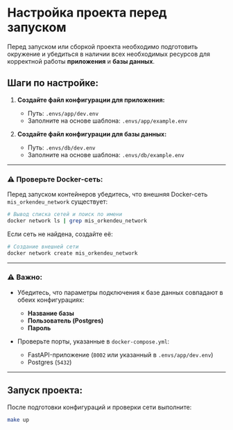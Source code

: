 # Настройка проекта перед запуском

Перед запуском или сборкой проекта необходимо подготовить окружение и убедиться в наличии всех необходимых ресурсов для корректной работы **приложения** и **базы данных**.

## Шаги по настройке:

1. **Создайте файл конфигурации для приложения:**

   * Путь: `.envs/app/dev.env`
   * Заполните на основе шаблона: `.envs/app/example.env`

2. **Создайте файл конфигурации для базы данных:**

   * Путь: `.envs/db/dev.env`
   * Заполните на основе шаблона: `.envs/db/example.env`

---

### ⚠️ Проверьте Docker-сеть:

Перед запуском контейнеров убедитесь, что внешняя Docker-сеть `mis_orkendeu_network` существует:

```bash
# Вывод списка сетей и поиск по имени
docker network ls | grep mis_orkendeu_network
```

Если сеть не найдена, создайте её:

```bash
# Создание внешней сети
docker network create mis_orkendeu_network
```

---

### ⚠️ Важно:

* Убедитесь, что параметры подключения к базе данных совпадают в обеих конфигурациях:

  * **Название базы**
  * **Пользователь (Postgres)**
  * **Пароль**
* Проверьте порты, указанные в `docker-compose.yml`:

  * FastAPI-приложение (`8002` или указанный в `.envs/app/dev.env`)
  * Postgres (`5432`)

---

## Запуск проекта:

После подготовки конфигураций и проверки сети выполните:

```bash
make up
```
